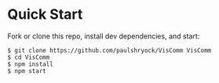 # Quick Start

Fork or clone this repo, install dev dependencies, and start:

```shell
$ git clone https://github.com/paulshryock/VisComm VisComm
$ cd VisComm
$ npm install
$ npm start
```